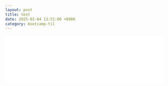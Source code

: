 ```yaml
---
layout: post
title: test
date: 2025-02-04 13:51:00 +0900
category: bootcamp-til
---
```


<div style="width: 100%; overflow: hidden;">
  <iframe id="myIframe" src="/web/album/index.html" width="100%" style="border:none; overflow-x: auto;" scrolling="no"></iframe>
</div>

<script>
  // iframe 높이 조정 함수
  function resizeIframe() {
    var iframe = document.getElementById("myIframe");

    // `iframe`이 제대로 로드되었는지 확인
    if (iframe && iframe.contentWindow && iframe.contentWindow.document.body) {
      // 내부 콘텐츠의 높이를 계산하여 `iframe`의 높이를 맞춤
      iframe.style.height = iframe.contentWindow.document.body.scrollHeight + "px";
    }
  }

  // 타임스탬프 추가하여 `iframe`의 src 갱신
  function updateIframeSource() {
    var iframe = document.getElementById("myIframe");
    var src = "/web/album/index.html";  // iframe의 원래 src 경로
    
    // 타임스탬프 추가하여 캐시를 방지
    iframe.src = src + "?t=" + new Date().getTime();  // 타임스탬프를 추가하여 최신 콘텐츠 불러오기
  }

  // 페이지 로드 후 iframe의 src를 업데이트하고 높이 자동 조정
  window.addEventListener('load', function() {
    updateIframeSource();  // 타임스탬프 추가하여 iframe 로드
    resizeIframe();  // 높이 자동 조정
  });

  // 창 크기 변화 시에도 높이를 재조정
  window.addEventListener("resize", resizeIframe);

  // iframe이 로드되고 나면, 내부 내용에 대한 변경 사항을 감지
  var iframe = document.getElementById("myIframe");

  iframe.onload = function() {
    // `iframe`이 로드되면 내부 동적 콘텐츠 변경 감지 시작
    var contentDocument = iframe.contentWindow.document;
    
    // MutationObserver 사용 - iframe 내의 동적 콘텐츠 변경 감지
    var observer = new MutationObserver(function() {
      resizeIframe();
    });

    observer.observe(contentDocument.body, {
      childList: true,        // 자식 요소가 추가/삭제될 때 감지
      subtree: true,          // 자식 요소 깊은 곳까지 감지
      characterData: true,    // 텍스트 변경도 감지
    });
  };
</script>
